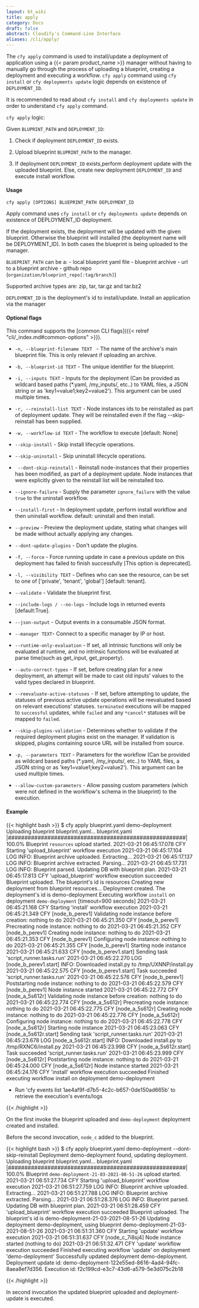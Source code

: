 ```yaml
---
layout: bt_wiki
title: apply
category: Docs
draft: false
abstract: Cloudify's Command-Line Interface
aliases: /cli/apply/
---
```


The `cfy apply` command is used to install/update a deployment of application using a {{< param product_name >}} manager without having to manually go through the process of uploading a blueprint, creating a deployment and executing a workflow.
`cfy apply` command using `cfy install` or `cfy deployments update` logic depends on existence of `DEPLOYMENT_ID`.  

It is recommended to read about `cfy install` and `cfy deployments update` in order to understand `cfy apply` command.

`cfy apply` logic:

Given `BLUPRINT_PATH` and `DEPLOYMENT_ID`:

1. Check if deployment `DEPLOYMENT_ID` exists.
   
2. Upload blueprint `BLUPRINT_PATH` to the manager.
   
3. If deployment `DEPLOYMENT_ID` exists,perform deployment update with the uploaded blueprint. 
   Else, create new deployment `DEPLOYMENT_ID` and execute install workflow.
   
#### Usage 
`cfy apply [OPTIONS] BLUEPRINT_PATH DEPLOYMENT_ID`

Apply command uses `cfy install` or `cfy deployments update` depends on
existence of DEPLOYMENT_ID deployment.

If the deployment exists, the deployment will be updated with the
given blueprint.
Otherwise the blueprint will installed (the deployment name will be
DEPLOYMENT_ID).
In both cases the blueprint is being uploaded to the manager.

`BLUEPRINT_PATH` can be a:
    - local blueprint yaml file
    - blueprint archive
    - url to a blueprint archive
    - github repo (`organization/blueprint_repo[:tag/branch]`)

Supported archive types are: zip, tar, tar.gz and tar.bz2

`DEPLOYMENT_ID` is the deployment's id to install/update.
Install an application via the manager


#### Optional flags
This command supports the [common CLI flags]({{< relref "cli/_index.md#common-options" >}}).

*  `-n, --blueprint-filename TEXT ` -
   The name of the archive's main blueprint file. 
   This is only relevant if uploading an archive.

*  `-b, --blueprint-id TEXT` - The unique identifier for the blueprint.
   
*  `-i, --inputs TEXT` - Inputs for the deployment (Can be provided as
   wildcard based paths (*.yaml, /my_inputs/, etc..) to YAML files, a JSON
   string or as 'key1=value1;key2=value2'). This argument can be used multiple times.

*  `-r, --reinstall-list TEXT` - Node instances ids to be reinstalled as part
   of deployment update. They will be reinstalled even if the flag --skip-reinstall
   has been supplied.

*  `-w, --workflow-id TEXT` - The workflow to execute [default: None]
   
*  `--skip-install` - Skip install lifecycle operations.
   
*  `--skip-uninstall` - Skip uninstall lifecycle operations.
   
*  ` --dont-skip-reinstall` - Reinstall node-instances that their
   properties has been modified, as part of a deployment update.
   Node instances that were explicitly given to the reinstall list will
   be reinstalled too.

*  `--ignore-failure` -  Supply the parameter `ignore_failure` with
  the value `true` to the uninstall workflow.

*  `--install-first` - In deployment update, perform install workflow and
   then uninstall workflow. default: uninstall and then install.

*  `--preview` - Preview the deployment update, stating what changes will be
   made without actually applying any changes.

*  `--dont-update-plugins` - Don't update the plugins.
   
*  `-f, --force` - Force running update in case a previous update on this
   deployment has failed to finish successfully [This option is deprecated].

*  `-l, --visibility TEXT` - Defines who can see the resource, can be set
   to one of ['private', 'tenant', 'global'] [default: tenant].

*  `--validate` - Validate the blueprint first.
   
*   `--include-logs / --no-logs` - Include logs in returned events [default:True].

*  `--json-output` - Output events in a consumable JSON format.
   
*  `--manager TEXT`- Connect to a specific manager by IP or host.


* `--runtime-only-evaluation` - If set, all intrinsic functions will only be
  evaluated at runtime, and no intrinsic functions will be evaluated at parse
  time(such as get_input, get_property).

*  `--auto-correct-types` - If set, before creating plan for a new deployment,
   an attempt will be made to cast old inputs' values to the valid types
   declared in blueprint.

*  `--reevaluate-active-statuses` - If set, before attempting to update, the
   statuses of previous active update operations will be reevaluated based on
   relevant executions' statuses.  `terminated` executions will be mapped to
   `successful` updates, while `failed` and any `*cancel*` statuses will be
   mapped to `failed`.

*  `--skip-plugins-validation` - Determines whether to validate if the
   required deployment plugins exist on the manager. If validation is skipped,
   plugins containing source URL will be installed from source.

*  `-p, --parameters TEXT` - Parameters for the workflow (Can be provided
   as wildcard based paths (*.yaml, /my_inputs/, etc..) to YAML files, a JSON
   string or as 'key1=value1;key2=value2'). This argument can be used multiple times.

*  `--allow-custom-parameters` - Allow passing custom parameters (which were
   not defined in the workflow's schema in the blueprint) to the execution.



#### Example

{{< highlight  bash  >}}
$ cfy apply  blueprint.yaml demo-deployment 
Uploading blueprint blueprint.yaml...
 blueprint.yaml |######################################################| 100.0%
Blueprint `resources` upload started.
2021-03-21 06:45:17.078  CFY <None> Starting 'upload_blueprint' workflow execution
2021-03-21 06:45:17.104  LOG <None> INFO: Blueprint archive uploaded. Extracting...
2021-03-21 06:45:17.137  LOG <None> INFO: Blueprint archive extracted. Parsing...
2021-03-21 06:45:17.731  LOG <None> INFO: Blueprint parsed. Updating DB with blueprint plan.
2021-03-21 06:45:17.813  CFY <None> 'upload_blueprint' workflow execution succeeded
Blueprint uploaded. The blueprint's id is resources
Creating new deployment from blueprint resources...
Deployment created. The deployment's id is demo-deployment
Executing workflow `install` on deployment `demo-deployment` [timeout=900 seconds]
2021-03-21 06:45:21.168  CFY <demo-deployment> Starting 'install' workflow execution
2021-03-21 06:45:21.349  CFY <demo-deployment> [node_b_perev1] Validating node instance before creation: nothing to do
2021-03-21 06:45:21.350  CFY <demo-deployment> [node_b_perev1] Precreating node instance: nothing to do
2021-03-21 06:45:21.352  CFY <demo-deployment> [node_b_perev1] Creating node instance: nothing to do
2021-03-21 06:45:21.353  CFY <demo-deployment> [node_b_perev1] Configuring node instance: nothing to do
2021-03-21 06:45:21.355  CFY <demo-deployment> [node_b_perev1] Starting node instance
2021-03-21 06:45:21.633  CFY <demo-deployment> [node_b_perev1.start] Sending task 'script_runner.tasks.run'
2021-03-21 06:45:22.270  LOG <demo-deployment> [node_b_perev1.start] INFO: Downloaded install.py to /tmp/UXNNP/install.py
2021-03-21 06:45:22.575  CFY <demo-deployment> [node_b_perev1.start] Task succeeded 'script_runner.tasks.run'
2021-03-21 06:45:22.576  CFY <demo-deployment> [node_b_perev1] Poststarting node instance: nothing to do
2021-03-21 06:45:22.579  CFY <demo-deployment> [node_b_perev1] Node instance started
2021-03-21 06:45:22.772  CFY <demo-deployment> [node_a_5s612r] Validating node instance before creation: nothing to do
2021-03-21 06:45:22.774  CFY <demo-deployment> [node_a_5s612r] Precreating node instance: nothing to do
2021-03-21 06:45:22.775  CFY <demo-deployment> [node_a_5s612r] Creating node instance: nothing to do
2021-03-21 06:45:22.776  CFY <demo-deployment> [node_a_5s612r] Configuring node instance: nothing to do
2021-03-21 06:45:22.778  CFY <demo-deployment> [node_a_5s612r] Starting node instance
2021-03-21 06:45:23.063  CFY <demo-deployment> [node_a_5s612r.start] Sending task 'script_runner.tasks.run'
2021-03-21 06:45:23.678  LOG <demo-deployment> [node_a_5s612r.start] INFO: Downloaded install.py to /tmp/RXNC6/install.py
2021-03-21 06:45:23.998  CFY <demo-deployment> [node_a_5s612r.start] Task succeeded 'script_runner.tasks.run'
2021-03-21 06:45:23.999  CFY <demo-deployment> [node_a_5s612r] Poststarting node instance: nothing to do
2021-03-21 06:45:24.000  CFY <demo-deployment> [node_a_5s612r] Node instance started
2021-03-21 06:45:24.176  CFY <demo-deployment> 'install' workflow execution succeeded
Finished executing workflow install on deployment demo-deployment
* Run 'cfy events list 1ae4af9f-d7b5-4c2c-b657-0de150ad665b' to retrieve the execution's events/logs

{{< /highlight >}}

On the first invoke the blueprint uploaded and `demo-deployment` deployment created and installed. 

Before the second invocation, `node_c` added to the blueprint.

{{< highlight  bash  >}}
$ cfy apply  blueprint.yaml demo-deployment --dont-skip-reinstall
Deployment demo-deployment found, updating deployment.
Uploading blueprint blueprint.yaml...
 blueprint.yaml |######################################################| 100.0%
Blueprint `demo-deployment-21-03-2021-08-51-26` upload started.
2021-03-21 06:51:27.734  CFY <None> Starting 'upload_blueprint' workflow execution
2021-03-21 06:51:27.759  LOG <None> INFO: Blueprint archive uploaded. Extracting...
2021-03-21 06:51:27.788  LOG <None> INFO: Blueprint archive extracted. Parsing...
2021-03-21 06:51:28.376  LOG <None> INFO: Blueprint parsed. Updating DB with blueprint plan.
2021-03-21 06:51:28.459  CFY <None> 'upload_blueprint' workflow execution succeeded
Blueprint uploaded. The blueprint's id is demo-deployment-21-03-2021-08-51-26
Updating deployment demo-deployment, using blueprint demo-deployment-21-03-2021-08-51-26
2021-03-21 06:51:31.360  CFY <demo-deployment> Starting 'update' workflow execution
2021-03-21 06:51:31.637  CFY <demo-deployment> [node_c_7i8sj4] Node instance started (nothing to do)
2021-03-21 06:51:32.471  CFY <demo-deployment> 'update' workflow execution succeeded
Finished executing workflow 'update' on deployment 'demo-deployment'
Successfully updated deployment demo-deployment. Deployment update id: demo-deployment-122e55ed-8616-4ad4-94fc-8aea8ef7d356. Execution id: f2c199cd-e3c7-43d6-a579-5e3d075c2b18

{{< /highlight >}}

In second invocation the updated blueprint uploaded and deployment-update is executed.
